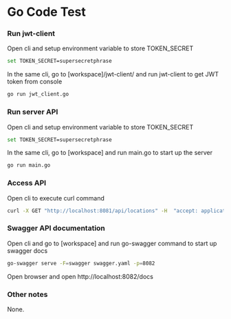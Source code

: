 # Go Code Test

### Run jwt-client

Open cli and setup environment variable to store TOKEN_SECRET

```sh
set TOKEN_SECRET=supersecretphrase
```

In the same cli, go to [workspace]/jwt-client/ and run jwt-client to get JWT token from console

```sh
go run jwt_client.go
```

### Run server API

Open cli and setup environment variable to store TOKEN_SECRET

```sh
set TOKEN_SECRET=supersecretphrase
```

In the same cli, go to [workspace] and run main.go to start up the server
```sh
go run main.go
```

### Access API

Open cli to execute curl command
```sh
curl -X GET "http://localhost:8081/api/locations" -H  "accept: application/json" -H  "Token: <Access Token>"
```

### Swagger API documentation

Open cli and go to [workspace] and run go-swagger command to start up swagger docs

```sh
go-swagger serve -F=swagger swagger.yaml -p=8082
```

Open browser and open http://localhost:8082/docs

### Other notes

None.
